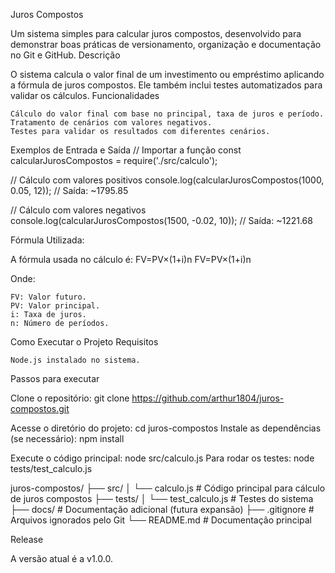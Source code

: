 Juros Compostos

Um sistema simples para calcular juros compostos, desenvolvido para demonstrar boas práticas de versionamento, organização e documentação no Git e GitHub.
Descrição

O sistema calcula o valor final de um investimento ou empréstimo aplicando a fórmula de juros compostos. Ele também inclui testes automatizados para validar os cálculos.
Funcionalidades

    Cálculo do valor final com base no principal, taxa de juros e período.
    Tratamento de cenários com valores negativos.
    Testes para validar os resultados com diferentes cenários.

Exemplos de Entrada e Saída
// Importar a função
const calcularJurosCompostos = require('./src/calculo');

// Cálculo com valores positivos
console.log(calcularJurosCompostos(1000, 0.05, 12)); // Saída: ~1795.85

// Cálculo com valores negativos
console.log(calcularJurosCompostos(1500, -0.02, 10)); // Saída: ~1221.68

Fórmula Utilizada:

A fórmula usada no cálculo é:
FV=PV×(1+i)n
FV=PV×(1+i)n

Onde:

    FV: Valor futuro.
    PV: Valor principal.
    i: Taxa de juros.
    n: Número de períodos.

Como Executar o Projeto
Requisitos

    Node.js instalado no sistema.

Passos para executar

Clone o repositório:
    git clone https://github.com/arthur1804/juros-compostos.git

Acesse o diretório do projeto:
  cd juros-compostos
Instale as dependências (se necessário):
  npm install

Execute o código principal:
  node src/calculo.js
Para rodar os testes:
  node tests/test_calculo.js


juros-compostos/
├── src/
│   └── calculo.js        # Código principal para cálculo de juros compostos
├── tests/
│   └── test_calculo.js   # Testes do sistema
├── docs/                 # Documentação adicional (futura expansão)
├── .gitignore            # Arquivos ignorados pelo Git
└── README.md             # Documentação principal

Release

A versão atual é a v1.0.0.
